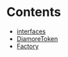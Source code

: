

# Contents
- [interfaces](/contracts/interfaces)
- [DiamoreToken](DiamoreToken.sol/contract.DiamoreToken.md)
- [Factory](Factory.sol/contract.Factory.md)
